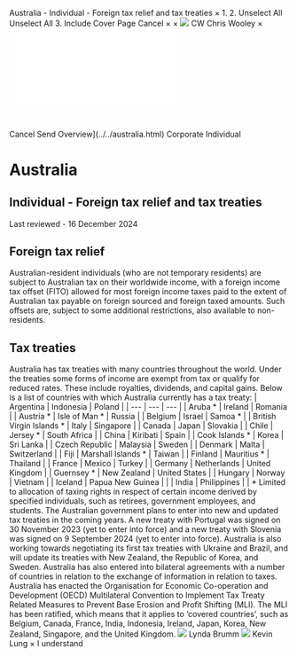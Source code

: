 Australia - Individual - Foreign tax relief and tax treaties
×
1.
2.
Unselect All
Unselect All
3.
Include Cover Page
Cancel
×
×
![](../../-/media/world-wide-tax-summaries/attachments/global---chris-wooley.ashx%3Frev=ac5e5f3223b34096b1afc2a6009c7320&revision=ac5e5f32-23b3-4096-b1af-c2a6009c7320&hash=859B7ADC84DC2CBEC9760E9E6EE7DE6D0A8BFCDF)
CW
Chris Wooley
×
![](foreign-tax-relief-and-tax-treaties.html)
######
Cancel
Send
Overview](../../australia.html)
Corporate
Individual
# Australia
## Individual - Foreign tax relief and tax treaties
Last reviewed - 16 December 2024
## Foreign tax relief
Australian-resident individuals (who are not temporary residents) are subject to Australian tax on their worldwide income, with a foreign income tax offset (FITO) allowed for most foreign income taxes paid to the extent of Australian tax payable on foreign sourced and foreign taxed amounts. Such offsets are, subject to some additional restrictions, also available to non-residents.
## Tax treaties
Australia has tax treaties with many countries throughout the world. Under the treaties some forms of income are exempt from tax or qualify for reduced rates. These include royalties, dividends, and capital gains.
Below is a list of countries with which Australia currently has a tax treaty:
| Argentina | Indonesia | Poland |
| --- | --- | --- |
| Aruba \* | Ireland | Romania |
| Austria \* | Isle of Man \* | Russia |
| Belgium | Israel | Samoa \* |
| British Virgin Islands \* | Italy | Singapore |
| Canada | Japan | Slovakia |
| Chile | Jersey \* | South Africa |
| China | Kiribati | Spain |
| Cook Islands \* | Korea | Sri Lanka |
| Czech Republic | Malaysia | Sweden |
| Denmark | Malta | Switzerland |
| Fiji | Marshall Islands \* | Taiwan |
| Finland | Mauritius \* | Thailand |
| France | Mexico | Turkey |
| Germany | Netherlands | United Kingdom |
| Guernsey \* | New Zealand | United States |
| Hungary | Norway | Vietnam |
| Iceland | Papua New Guinea |  |
| India | Philippines |  |
\* Limited to allocation of taxing rights in respect of certain income derived by specified individuals, such as retirees, government employees, and students.
The Australian government plans to enter into new and updated tax treaties in the coming years. A new treaty with Portugal was signed on 30 November 2023 (yet to enter into force) and a new treaty with Slovenia was signed on 9 September 2024 (yet to enter into force). Australia is also working towards negotiating its first tax treaties with Ukraine and Brazil, and will update its treaties with New Zealand, the Republic of Korea, and Sweden.
Australia has also entered into bilateral agreements with a number of countries in relation to the exchange of information in relation to taxes.
Australia has enacted the Organisation for Economic Co-operation and Development (OECD) Multilateral Convention to Implement Tax Treaty Related Measures to Prevent Base Erosion and Profit Shifting (MLI). The MLI has been ratified, which means that it applies to ‘covered countries’, such as Belgium, Canada, France, India, Indonesia, Ireland, Japan, Korea, New Zealand, Singapore, and the United Kingdom.
![](../../-/media/world-wide-tax-summaries/attachments/australia---lynda-brumm.ashx%3Frev=8c950a0ba2ef43088be3eb5834ad73a4&revision=8c950a0b-a2ef-4308-8be3-eb5834ad73a4&hash=73562A4F6162C970B3CC9BB1BDF2A3CF38008A50)
Lynda Brumm
![](../../-/media/world-wide-tax-summaries/australiakevin-lungaustralia--kevin-lungjpg20221003090133514.ashx%3Frev=2acd533144bd4a96bd80fb239acaf48c&revision=2acd5331-44bd-4a96-bd80-fb239acaf48c&hash=305D6CDF080DA9D862BA7B0C8A2440410DCBE15E)
Kevin Lung
×
I understand
